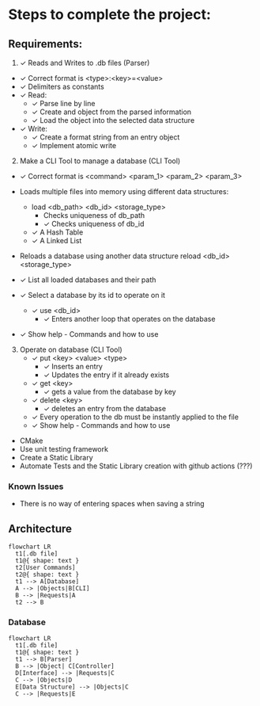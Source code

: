 # Steps to complete the project:

## Requirements:
1. ✓ Reads and Writes to .db files (Parser)
  * ✓ Correct format is \<type\>:\<key\>=\<value\> 
  * ✓ Delimiters as constants
  * ✓ Read:
    * ✓ Parse line by line
    * ✓ Create and object from the parsed information
    * ✓ Load the object into the selected data structure
  * ✓ Write:
    * ✓ Create a format string from an entry object
    * ✓ Implement atomic write

2. Make a CLI Tool to manage a database (CLI Tool)
  * ✓ Correct format is \<command\> \<param_1\> \<param_2\> \<param_3\>

  * Loads multiple files into memory using different data structures:
    * load \<db_path\> \<db_id\> \<storage_type\>
      * Checks uniqueness of db_path
      * ✓ Checks uniqueness of db_id
    * ✓ A Hash Table
    * ✓ A Linked List

  * Reloads a database using another data structure
      reload \<db_id\> \<storage_type\>
  
  * ✓ List all loaded databases and their path

  * ✓ Select a database by its id to operate on it
     * ✓ use <db_id>
       * ✓ Enters another loop that operates on the database

  * ✓ Show help - Commands and how to use

3. Operate on database (CLI Tool)
    * ✓ put \<key\> \<value\> \<type\>
      * ✓ Inserts an entry
      * ✓ Updates the entry if it already exists
    * ✓ get \<key\>
      * ✓ gets a value from the database by key
    * ✓ delete \<key\>
      * ✓ deletes an entry from the database
    * ✓ Every operation to the db must be instantly applied to the file
   * ✓ Show help - Commands and how to use 

* CMake
* Use unit testing framework
* Create a Static Library
* Automate Tests and the Static Library creation with github actions (???)

### Known Issues
* There is no way of entering spaces when saving a string


## Architecture

```mermaid --mermaid-flowchart-curve: basis
flowchart LR
  t1[.db file]
  t1@{ shape: text }
  t2[User Commands]
  t2@{ shape: text }
  t1 --> A[Database]
  A --> |Objects|B[CLI] 
  B --> |Requests|A 
  t2 --> B
```

### Database

```mermaid --mermaid-flowchart-curve: basis
flowchart LR
  t1[.db file]
  t1@{ shape: text }
  t1 --> B[Parser]
  B --> |Object| C[Controller]
  D[Interface] --> |Requests|C
  C --> |Objects|D
  E[Data Structure] --> |Objects|C
  C --> |Requests|E
```
